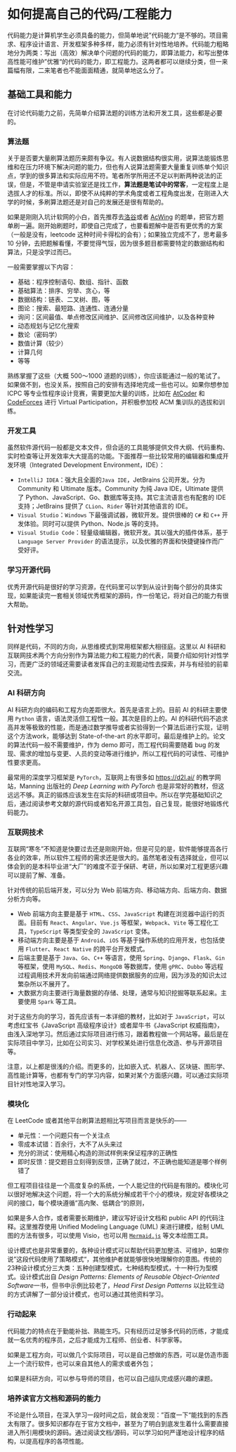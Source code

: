 # 如何提高自己的代码/工程能力

代码能力是计算机学生必须具备的能力，但简单地说”代码能力“是不够的。项目需求、程序设计语言、开发框架多种多样，能力必须有针对性地培养。代码能力粗略地分为两类：写出（高效）解决单个问题的代码的能力，即算法能力，和写出整体高性能可维护”优雅“的代码的能力，即工程能力。这两者都可以继续分类，但一来篇幅有限，二来笔者也不能面面精通，就简单地这么分了。

## 基础工具和能力

在讨论代码能力之前，先简单介绍算法题的训练方法和开发工具，这些都是必要的。

### 算法题

关于是否要大量刷算法题历来颇有争议。有人说数据结构很实用，说算法能锻炼思维和在压力环境下解决问题的能力，但也有人说算法题需要大量重复训练单个知识点，学到的很多算法和实际应用不符。笔者所学所用还不足以判断两种说法的正误，但是，不管是申请实验室还是找工作，**算法题是笔试中的常客**，一定程度上是选拔人才的标准。所以，即使不从纯粹的学术角度或者工程角度出发，在刚进入大学的时候，多刷算法题还是对自己的发展还是很有帮助的。

如果是刚刚入坑计软网的小白，首先推荐去[洛谷](https://luogu.com.cn/)或者 [AcWing](https://acwing.com/) 的题单，把官方题单刷一遍。刚开始刷题时，即使自己完成了，也要看题解中是否有更优秀的方案（一般是没有，leetcode 这种时间卡得松的会有）；如果独立完成不了，思考最多 10 分钟，去把题解看懂，不要觉得气馁，因为很多题目都需要特定的数据结构和算法，只是没学过而已。

一般需要掌握以下内容：

* 基础：程序控制语句、数组、指针、函数
* 基础算法：排序、穷举、贪心，等
* 数据结构：链表、二叉树、图，等
* 图论：搜索、最短路、连通性、连通分量
* 询问：区间最值、单点修改区间维护、区间修改区间维护，以及各种变种
* 动态规划与记忆化搜索
* 数论（密码学）
* 数值计算（较少）
* 计算几何
* 等等

熟练掌握了这些（大概 500～1000 道题的训练），你应该能通过一般的笔试了。如果做不到，也没关系，按照自己的安排有选择地完成一些也可以。如果你想参加 ICPC 等专业性程序设计竞赛，需要更加大量的训练，比如在 [AtCoder](https://atcoder.jp/) 和 [CodeForces](https://codeforces.com/) 进行 Virtual Participation，并积极参加校 ACM 集训队的选拔和训练。

### 开发工具

虽然软件源代码一般都是文本文件，但合适的工具能够提供文件大纲、代码重构、实时检查等让开发效率大大提高的功能。下面推荐一些比较常用的编辑器和集成开发环境（Integrated Development Environment，IDE）：

* `IntelliJ IDEA`：强大且全面的`Java IDE`，JetBrains 公司开发。分为 Community 和 Ultimate 版本。Community 为纯 Java IDE，Ultimate 提供了 Python、JavaScript、Go、数据库等支持。其它主流语言也有配套的 IDE 支持；JetBrains 提供了 `CLion`、`Rider` 等针对其他语言的 IDE。
* `Visual Studio`：`Windows` 下最强调试器，微软开发。提供很棒的 `C#` 和 `C++` 开发体验。同时可以提供 Python、Node.js 等的支持。
* `Visual Studio Code`：轻量级编辑器，微软开发。其以强大的插件体系，基于 `Language Server Provider` 的语法提示，以及优雅的界面和快捷键操作而广受好评。

### 学习开源代码

优秀开源代码是很好的学习资源，在代码里可以学到从设计到每个部分的具体实现，如果能读完一套相关领域优秀框架的源码，作一份笔记，将对自己的能力有很大帮助。

## 针对性学习

同样是代码，不同的方向，从思维模式到常用框架都大相径庭。这里以 AI 科研和互联网技术两个方向分别作为算法能力和工程能力的代表，简要介绍如何针对性学习，而更广泛的领域还需要读者发挥自己的主观能动性去探索，并与有经验的前辈交流。

### AI 科研方向

AI 科研方向的编码和工程方向差距很大。首先是语言上的。目前 AI 的科研主要使用 `Python` 语言，语法灵活但工程性一般。其次是目的上的。AI 的科研代码不追求高并发等极致的性能，而是通过数学推导或者实验得到一个算法后进行实现，证明这个方法work，能够达到 State-of-the-art 的水平即可。最后是维护上的。论文的算法代码一般不需要维护，作为 demo 即可，而工程代码需要随着 bug 的发现、需求的增加与变更、人员的变动等进行维护，所以工程代码的可读性、可维护性要求更高。

最常用的深度学习框架是 `PyTorch`，互联网上有很多如 <https://d2l.ai/> 的教学网站，Manning 出版社的 *Deep Learning with PyTorch* 也是非常好的教材，但这远远不够。真正的锻炼应该发生在实际的科研或项目中。所以在学完基础知识之后，通过阅读参考文献的源代码或者知名开源工具包，自己复现，能很好地锻炼代码能力。

### 互联网技术

互联网“寒冬”不知道是快要过去还是刚刚开始，但是可见的是，软件能够提高各行各业的效率，所以软件工程师的需求还是很大的。虽然笔者没有选择就业，但可以体会到的是本科毕业进“大厂”的难度不亚于保研、考研，所以如果对工程更感兴趣可以提前了解、准备。

针对传统的前后端开发，可以分为 Web 前端方向、移动端方向、后端方向、数据分析方向等。

* Web 前端方向主要是基于 `HTML`、`CSS`、`JavaScript` 构建在浏览器中运行的页面。目前有 `React`、`Angular`、`Vue.js` 等框架，`Webpack`、`Vite` 等工程化工具，`TypeScript` 等类型安全的 `JavaScript` 变体。
* 移动端方向主要是基于 `Android`、`iOS` 等基于操作系统的应用开发，也包括使用 `Flutter`、`React Native` 的跨平台开发模式。
* 后端主要是基于 `Java`、`Go`、`C++` 等语言，使用 `Spring`、`Django`、`Flask`、`Gin` 等框架，使用 `MySQL`、`Redis`、`MongoDB` 等数据库，使用 `gPRC`、`Dubbo` 等远程过程调用技术开发向前端通过网络提供数据服务的应用，因为涉及的知识太过繁杂所以不展开了。
* 大数据方向主要进行海量数据的存储、处理，通常与知识挖掘等联系起来。主要使用 `Spark` 等工具。

对于这些方向的学习，首先应该有一本详细的教材，比如对于 `JavaScript`，可以考虑红宝书《JavaScript 高级程序设计》或者犀牛书《JavaScript 权威指南》，由浅入深地学习。然后通过实际项目进行练习，跟着教程做一个网站等。最后是在实际项目中学习，比如在公司实习、对学校某处进行信息化改造、参与开源项目等。

注意，以上都是很浅的介绍。而更多的，比如嵌入式、机器人、区块链、图形学、高性能计算等，也都有专门的学习内容，如果对某个方面感兴趣，可以通过实际项目针对性地深入学习。

### 模块化

在 LeetCode 或者其他平台刷算法题相比写项目而言是快乐的——

* 单元性：一个问题只有一个关注点
* 零成本试错：百余行，大不了从头来过
* 充分的测试：使用精心构造的测试样例来保证程序的正确性
* 即时反馈：提交题目立刻得到反馈，正确了就过，不正确也能知道是哪个样例错了

但工程项目往往是一个高度复杂的系统，一个人能记住的代码是有限的。模块化可以很好地解决这个问题，将一个大的系统分解成若干个小的模块，规定好各模块之间的接口，每个模块遵循”高内聚、低耦合“的原则，

如果是多人合作，或者需要长期维护，建议写好设计文档和 public API 的代码注释。这里推荐使用 Unified Modeling Language (UML) 来进行建模，绘制 UML 图的方法有很多，可以使用 Visio，也可以用 [`Mermaid.js`](https://mermain.js.org/) 等文本绘图工具。

设计模式也是非常重要的，各种设计模式可以帮助代码更加整洁、可维护，如果你说”这段代码使用了策略模式“，其他维护者就能够很快地理解你的意图。传统的23种设计模式分三大类：五种创建型模式，七种结构型模式，十一种行为型模式。设计模式出自 *Design Patterns: Elements of Reusable Object-Oriented Software*一书，但书中示例比较老了，*Head First Design Patterns* 以比较生动的方式讲解了一部分设计模式，也可以通过其他资料学习。

### 行动起来

代码能力的特点在于勤能补拙、熟能生巧。只有经历过足够多代码的历练，才能成就一名优秀的程序员，之后才能成为工程师、创业者、科学家等。

如果是工程方向，可以做几个实际项目，可以是自己想做的东西，可以是仿造市面上一个流行软件，也可以来自其他人的需求或者外包；

如果是科研方向，可以参与导师的项目，也可以自己组队完成感兴趣的课题。

### 培养读官方文档和源码的能力

不论是什么项目，在深入学习一段时间之后，就会发现：”百度一下“能找到的东西太有限了。很多知识都存在于官方文档中，甚至为了明白到底发生着什么需要直接进入所引用模块的源码。通过阅读文档/源码，可以学习如何严谨地设计程序的结构，以提高程序的各项性能。
